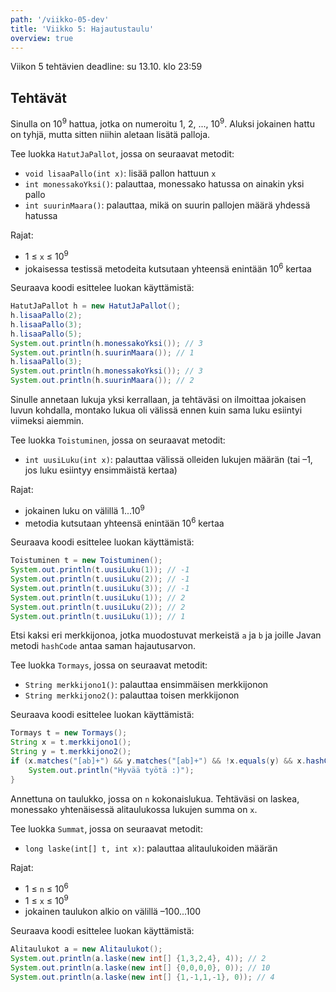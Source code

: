 ```yaml
---
path: '/viikko-05-dev'
title: 'Viikko 5: Hajautustaulu'
overview: true
---
```


Viikon 5 tehtävien deadline: su 13.10. klo 23:59

## Tehtävät

<quiz id="4d0804de-735e-45ac-bd2b-489b9802dbd0"></quiz>

<programming-exercise name='2. Hatut ja pallot' tmcname='viikko05-Viikko05Tehtava2'>

<p>Sinulla on 10<sup>9</sup> hattua, jotka on numeroitu
1, 2, ..., 10<sup>9</sup>.
Aluksi jokainen hattu on tyhjä,
mutta sitten niihin aletaan lisätä palloja.</p>

Tee luokka `HatutJaPallot`, jossa on seuraavat metodit:

* `void lisaaPallo(int x)`: lisää pallon hattuun `x`
* `int monessakoYksi()`: palauttaa, monessako hatussa on ainakin yksi pallo
* `int suurinMaara()`: palauttaa, mikä on suurin pallojen määrä yhdessä hatussa

Rajat:

- 1 &le; `x` &le; 10<sup>9</sup>
- jokaisessa testissä metodeita kutsutaan yhteensä enintään 10<sup>6</sup> kertaa

Seuraava koodi esittelee luokan käyttämistä:

```java
HatutJaPallot h = new HatutJaPallot();
h.lisaaPallo(2);
h.lisaaPallo(3);
h.lisaaPallo(5);
System.out.println(h.monessakoYksi()); // 3
System.out.println(h.suurinMaara()); // 1
h.lisaaPallo(3);
System.out.println(h.monessakoYksi()); // 3
System.out.println(h.suurinMaara()); // 2
```

</programming-exercise>

<programming-exercise name='3. Toistuminen' tmcname='viikko05-Viikko05Tehtava3'>

Sinulle annetaan lukuja yksi kerrallaan,
ja tehtäväsi on ilmoittaa jokaisen luvun kohdalla,
montako lukua oli välissä ennen kuin sama luku esiintyi viimeksi aiemmin.

Tee luokka `Toistuminen`, jossa on seuraavat metodit:

* `int uusiLuku(int x)`: palauttaa välissä olleiden lukujen määrän
(tai &ndash;1, jos luku esiintyy ensimmäistä kertaa)

Rajat:

- jokainen luku on välillä 1...10<sup>9</sup>
- metodia kutsutaan yhteensä enintään 10<sup>6</sup> kertaa

Seuraava koodi esittelee luokan käyttämistä:

```java
Toistuminen t = new Toistuminen();
System.out.println(t.uusiLuku(1)); // -1
System.out.println(t.uusiLuku(2)); // -1
System.out.println(t.uusiLuku(3)); // -1
System.out.println(t.uusiLuku(1)); // 2
System.out.println(t.uusiLuku(2)); // 2
System.out.println(t.uusiLuku(1)); // 1
```

</programming-exercise>

<quiz id="ae2ffd39-8ab5-4ea5-9904-e642512f8f04"></quiz>

<programming-exercise name='5. Törmäys' tmcname='viikko05-Viikko05Tehtava5'>

Etsi kaksi eri merkkijonoa, jotka muodostuvat merkeistä `a` ja `b`
ja joille Javan metodi `hashCode` antaa saman hajautusarvon.

Tee luokka `Tormays`, jossa on seuraavat metodit:

* `String merkkijono1()`: palauttaa ensimmäisen merkkijonon
* `String merkkijono2()`: palauttaa toisen merkkijonon

Seuraava koodi esittelee luokan käyttämistä:

```java
Tormays t = new Tormays();
String x = t.merkkijono1();
String y = t.merkkijono2();
if (x.matches("[ab]+") && y.matches("[ab]+") && !x.equals(y) && x.hashCode() == y.hashCode()) {
    System.out.println("Hyvää työtä :)");
}
```

</programming-exercise>

<programming-exercise name='6. Alitaulukot' tmcname='viikko05-Viikko05Tehtava6'>

Annettuna on taulukko, jossa on `n` kokonaislukua.
Tehtäväsi on laskea, monessako yhtenäisessä alitaulukossa
lukujen summa on `x`.

Tee luokka `Summat`, jossa on seuraavat metodit:

* `long laske(int[] t, int x)`: palauttaa alitaulukoiden määrän

Rajat:

- 1 &le; `n` &le; 10<sup>6</sup>
- 1 &le; `x` &le; 10<sup>9</sup>
- jokainen taulukon alkio on välillä &ndash;100...100

Seuraava koodi esittelee luokan käyttämistä:

```java
Alitaulukot a = new Alitaulukot();
System.out.println(a.laske(new int[] {1,3,2,4}, 4)); // 2
System.out.println(a.laske(new int[] {0,0,0,0}, 0)); // 10
System.out.println(a.laske(new int[] {1,-1,1,-1}, 0)); // 4
```

</programming-exercise>
